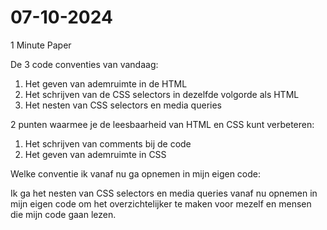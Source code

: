 # 07-10-2024

1 Minute Paper

De 3 code conventies van vandaag:

1. Het geven van ademruimte in de HTML
2. Het schrijven van de CSS selectors in dezelfde volgorde als HTML
3. Het nesten van CSS selectors en media queries


2 punten waarmee je de leesbaarheid van HTML en CSS kunt verbeteren:

1. Het schrijven van comments bij de code
2. Het geven van ademruimte in CSS


Welke conventie ik vanaf nu ga opnemen in mijn eigen code: 

Ik ga het nesten van CSS selectors en media queries vanaf nu opnemen in mijn eigen code om het overzichtelijker te maken voor mezelf en mensen die mijn code gaan lezen.